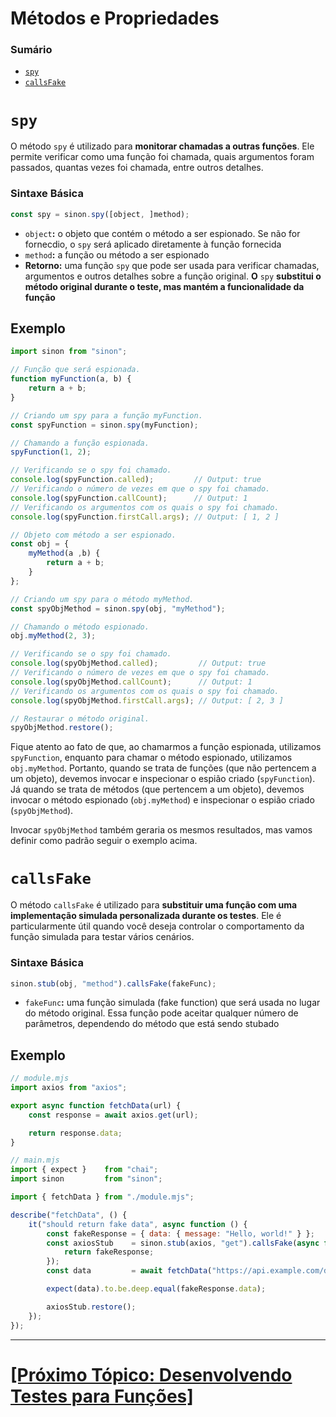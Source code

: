 # Métodos e Propriedades

### Sumário

- [`spy`](#spy)
- [`callsFake`](#callsfake)

# <a id="spy">`spy`</a>

O método `spy` é utilizado para **monitorar chamadas a outras funções**. Ele permite verificar como uma função foi chamada, quais argumentos foram passados, quantas vezes foi chamada, entre outros detalhes.

### Sintaxe Básica

```JavaScript
const spy = sinon.spy([object, ]method);
```

- `object`**:** o objeto que contém o método a ser espionado. Se não for fornecdio, o `spy` será aplicado diretamente à função fornecida
- `method`**:** a função ou método a ser espionado
- **Retorno:** uma função `spy` que pode ser usada para verificar chamadas, argumentos e outros detalhes sobre a função original. **O** `spy` **substitui o método original durante o teste, mas mantém a funcionalidade da função**

## Exemplo

```JavaScript
import sinon from "sinon";

// Função que será espionada.
function myFunction(a, b) {
    return a + b;
}

// Criando um spy para a função myFunction.
const spyFunction = sinon.spy(myFunction);

// Chamando a função espionada.
spyFunction(1, 2);

// Verificando se o spy foi chamado.
console.log(spyFunction.called);         // Output: true
// Verificando o número de vezes em que o spy foi chamado.
console.log(spyFunction.callCount);      // Output: 1
// Verificando os argumentos com os quais o spy foi chamado.
console.log(spyFunction.firstCall.args); // Output: [ 1, 2 ]

// Objeto com método a ser espionado.
const obj = {
    myMethod(a ,b) {
        return a + b;
    }
};

// Criando um spy para o método myMethod.
const spyObjMethod = sinon.spy(obj, "myMethod");

// Chamando o método espionado.
obj.myMethod(2, 3);

// Verificando se o spy foi chamado.
console.log(spyObjMethod.called);         // Output: true
// Verificando o número de vezes em que o spy foi chamado.
console.log(spyObjMethod.callCount);      // Output: 1
// Verificando os argumentos com os quais o spy foi chamado.
console.log(spyObjMethod.firstCall.args); // Output: [ 2, 3 ]

// Restaurar o método original.
spyObjMethod.restore();
```

Fique atento ao fato de que, ao chamarmos a função espionada, utilizamos `spyFunction`, enquanto para chamar o método espionado, utilizamos `obj.myMethod`. Portanto, quando se trata de funções (que não pertencem a um objeto), devemos invocar e inspecionar o espião criado (`spyFunction`). Já quando se trata de métodos (que pertencem a um objeto), devemos invocar o método espionado (`obj.myMethod`) e inspecionar o espião criado (`spyObjMethod`).

Invocar `spyObjMethod` também geraria os mesmos resultados, mas vamos definir como padrão seguir o exemplo acima.

# <a id="callsfake">`callsFake`</a>

O método `callsFake` é utilizado para **substituir uma função com uma implementação simulada personalizada durante os testes**. Ele é particularmente útil quando você deseja controlar o comportamento da função simulada para testar vários cenários.

### Sintaxe Básica

```JavaScript
sinon.stub(obj, "method").callsFake(fakeFunc);
```

- `fakeFunc`**:** uma função simulada (fake function) que será usada no lugar do método original. Essa função pode aceitar qualquer número de parâmetros, dependendo do método que está sendo stubado

## Exemplo

```JavaScript
// module.mjs
import axios from "axios";

export async function fetchData(url) {
    const response = await axios.get(url);

    return response.data;
}

// main.mjs
import { expect }    from "chai";
import sinon         from "sinon";

import { fetchData } from "./module.mjs";

describe("fetchData", () {
    it("should return fake data", async function () {
        const fakeResponse = { data: { message: "Hello, world!" } };
        const axiosStub    = sinon.stub(axios, "get").callsFake(async function () {
            return fakeResponse;
        });
        const data         = await fetchData("https://api.example.com/data");

        expect(data).to.be.deep.equal(fakeResponse.data);

        axiosStub.restore();
    });
});
```

---

# [[Próximo Tópico: Desenvolvendo Testes para Funções]](../desenvolvendo-testes-funcoes.md)